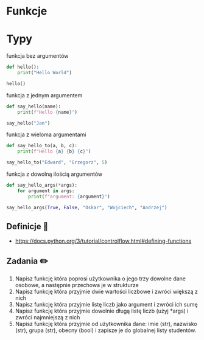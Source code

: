 # Funkcje

# Typy
funkcja bez argumentów
```python
def hello():
    print("Hello World")

hello()
```

funkcja z jednym argumentem
```python
def say_hello(name):
    print(f"Hello {name}")

say_hello("Jan")
```

funkcja z wieloma argumentami
```python
def say_hello_to(a, b, c):
    print(f"Hello {a} {b} {c}")

say_hello_to("Edward", "Grzegorz", 5)
```

funkcja z dowolną ilością argumentów
```python
def say_hello_args(*args):
    for argument in args:
        print(f"argument: {argument}")

say_hello_args(True, False, "Oskar", "Wojciech", "Andrzej")
```

## Definicje 📝
* https://docs.python.org/3/tutorial/controlflow.html#defining-functions

## Zadania ✏️
1. Napisz funkcję która poprosi użytkownika o jego trzy dowolne dane osobowe, a następnie przechowa je w strukturze
2. Napisz funkcję która przyjmie dwie wartości liczbowe i zwróci większą z nich
3. Napisz funkcję która przyjmie listę liczb jako argument i zwróci ich sumę
4. Napisz funkcję która przyjmie dowolnie długą listę liczb (użyj *args) i zwróci najmniejszą z nich
5. Napisz funkcję która przyjmie od użytkownika dane: imie (str), nazwisko (str), grupa (str), obecny (bool) i zapisze je do globalnej listy studentów.